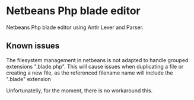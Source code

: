 # Netbeans Php blade editor

Netbeans Php blade editor using Antlr Lexer and Parser.

## Known issues

The filesystem management in netbeans is not adapted to handle grouped extensions ".blade.php". This will cause issues when duplicating a file or creating a new file, as the referenced filename name will include the ".blade" extension

Unfortunatelly, for the moment, there is no workaround this.
